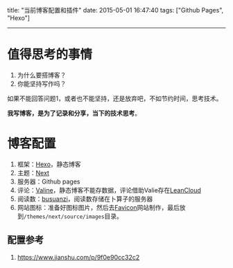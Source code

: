 title: "当前博客配置和插件"
date: 2015-05-01 16:47:40
tags: ["Github Pages", "Hexo"]

---


# 值得思考的事情

1. 为什么要搭博客？
2. 你能坚持写作吗？


<!--more-->


如果不能回答问题1，或者也不能坚持，还是放弃吧，不如节约时间，思考技术。

**我写博客，是为了记录和分享，当下的技术思考**。

# 博客配置

1. 框架：[Hexo](https://hexo.io/)，静态博客
1. 主题：[Next](https://theme-next.org/)
1. 服务器：Github pages
1. 评论：[Valine](https://valine.js.org/)，静态博客不能存数据，评论借助Valie存在[LeanCloud](https://leancloud.cn/)
1. 阅读数：[busuanzi](http://ibruce.info/2015/04/04/busuanzi/)，阅读数存储在卜算子的服务器
1. 网站图标：准备好图标图片，然后去[Favicon](https://realfavicongenerator.net)网站制作，最后放到`/themes/next/source/images`目录。


## 配置参考
1. https://www.jianshu.com/p/9f0e90cc32c2


